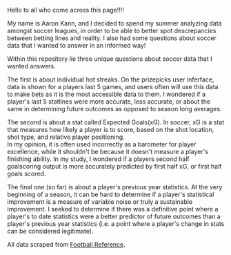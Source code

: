 Hello to all who come across this page!!!!

My name is Aaron Kann, and I decided to spend my summer analyzing data amongst soccer leagues, in order to be able to better spot descrepancies between betting lines and reality. 
I also had some questions about soccer data that I wanted to answer in an informed way!

Within this repository lie three unique questions about soccer data that I wanted answers.  

The first is about individual hot streaks.  On the prizepicks user inferface, data is shown for a players last 5 games, and users often will use this data to make bets as it is the most accessible data to them.
I wondered if a player's last 5 statlines were more accurate, less accurate, or about the same in determining future outcomes as opposed to season long averages.

The second is about a stat called Expected Goals(xG).  In soccer, xG is a stat that measures how likely a player is to score, based on the shot location, shot type, and relative player positioning.  
In my opinion, it is often used incorrectly as a barometer for player excellence, while it shouldn't be because it doesn't measure a player's finishing ability.
In my study, I wondered if a players second half goalscoring output is more accurately predicted by first half xG, or first half goals scored.

The final one (so far) is about a player's previous year statistics.  At the very beginning of a season, it can be hard to determine if a player's statistical improvement is a measure of variable noise
or truly a sustainable improvement.  I seeked to determine if there was a definitive point where a player's to date statistics were a better predictor of future outcomes than a player's previous year statistics
(i.e. a point where a player's change in stats can be considered legitimate).  

All data scraped from [Football Reference](https://fbref.com/en/).
